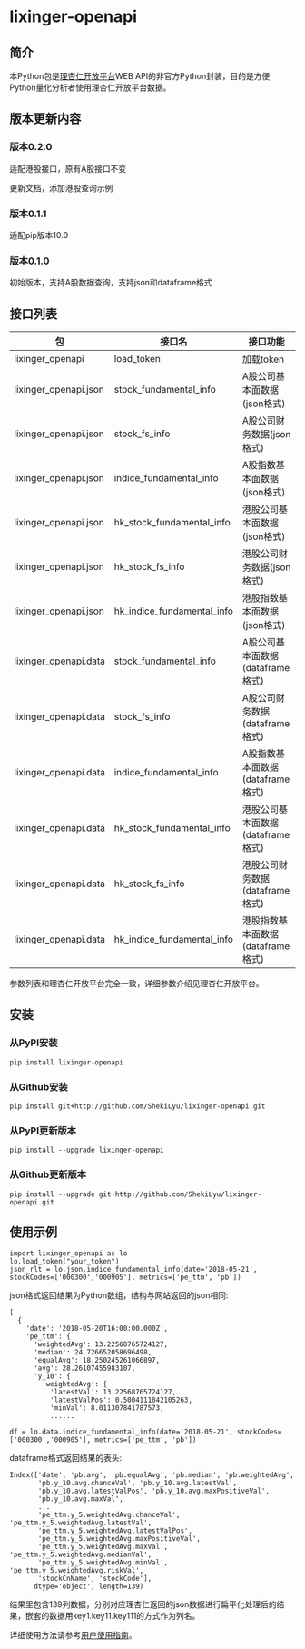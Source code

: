 # lixinger-openapi

## 简介
本Python包是[理杏仁开放平台](https://www.lixinger.com/open/api)WEB API的非官方Python封装，目的是方便Python量化分析者使用理杏仁开放平台数据。

## 版本更新内容
### 版本0.2.0
适配港股接口，原有A股接口不变

更新文档，添加港股查询示例

### 版本0.1.1
适配pip版本10.0

### 版本0.1.0
初始版本，支持A股数据查询，支持json和dataframe格式

## 接口列表
包                     | 接口名                        | 接口功能
---------------------- | ----------------------------- | -------------------------
lixinger\_openapi      | load\_token                   | 加载token
lixinger\_openapi.json | stock\_fundamental\_info      | A股公司基本面数据(json格式)
lixinger\_openapi.json | stock\_fs\_info               | A股公司财务数据(json格式)
lixinger\_openapi.json | indice\_fundamental\_info     | A股指数基本面数据(json格式)
lixinger\_openapi.json | hk\_stock\_fundamental\_info  | 港股公司基本面数据(json格式)
lixinger\_openapi.json | hk\_stock\_fs\_info           | 港股公司财务数据(json格式)
lixinger\_openapi.json | hk\_indice\_fundamental\_info | 港股指数基本面数据(json格式)
lixinger\_openapi.data | stock\_fundamental\_info      | A股公司基本面数据(dataframe格式)
lixinger\_openapi.data | stock\_fs\_info               | A股公司财务数据(dataframe格式)
lixinger\_openapi.data | indice\_fundamental\_info     | A股指数基本面数据(dataframe格式)
lixinger\_openapi.data | hk\_stock\_fundamental\_info  | 港股公司基本面数据(dataframe格式)
lixinger\_openapi.data | hk\_stock\_fs\_info           | 港股公司财务数据(dataframe格式)
lixinger\_openapi.data | hk\_indice\_fundamental\_info | 港股指数基本面数据(dataframe格式)

参数列表和理杏仁开放平台完全一致，详细参数介绍见理杏仁开放平台。

## 安装
### 从PyPI安装
`pip install lixinger-openapi`

### 从Github安装
`pip install git+http://github.com/ShekiLyu/lixinger-openapi.git`

### 从PyPI更新版本
`pip install --upgrade lixinger-openapi`

### 从Github更新版本
`pip install --upgrade git+http://github.com/ShekiLyu/lixinger-openapi.git`

## 使用示例
```
import lixinger_openapi as lo
lo.load_token("your_token")
json_rlt = lo.json.indice_fundamental_info(date='2018-05-21', stockCodes=['000300','000905'], metrics=['pe_ttm', 'pb'])
```
json格式返回结果为Python数组，结构与网站返回的json相同:

```
[
  {
    'date': '2018-05-20T16:00:00.000Z',
    'pe_ttm': {
      'weightedAvg': 13.22568765724127,
      'median': 24.726652058696498,
      'equalAvg': 18.250245261066897,
      'avg': 28.26107455983107,
      'y_10': {
        'weightedAvg': {
          'latestVal': 13.22568765724127,
          'latestValPos': 0.5004111842105263,
          'minVal': 8.011307841787573,
          ......
```
```
df = lo.data.indice_fundamental_info(date='2018-05-21', stockCodes=['000300','000905'], metrics=['pe_ttm', 'pb'])
```
dataframe格式返回结果的表头:
```
Index(['date', 'pb.avg', 'pb.equalAvg', 'pb.median', 'pb.weightedAvg',
       'pb.y_10.avg.chanceVal', 'pb.y_10.avg.latestVal',
       'pb.y_10.avg.latestValPos', 'pb.y_10.avg.maxPositiveVal',
       'pb.y_10.avg.maxVal',
       ...
       'pe_ttm.y_5.weightedAvg.chanceVal', 'pe_ttm.y_5.weightedAvg.latestVal',
       'pe_ttm.y_5.weightedAvg.latestValPos',
       'pe_ttm.y_5.weightedAvg.maxPositiveVal',
       'pe_ttm.y_5.weightedAvg.maxVal', 'pe_ttm.y_5.weightedAvg.medianVal',
       'pe_ttm.y_5.weightedAvg.minVal', 'pe_ttm.y_5.weightedAvg.riskVal',
       'stockCnName', 'stockCode'],
      dtype='object', length=139)
```
结果里包含139列数据，分别对应理杏仁返回的json数据进行扁平化处理后的结果，嵌套的数据用key1.key11.key111的方式作为列名。

详细使用方法请参考[用户使用指南](https://github.com/ShekiLyu/lixinger-openapi/blob/master/doc/user_guide.ipynb)。
